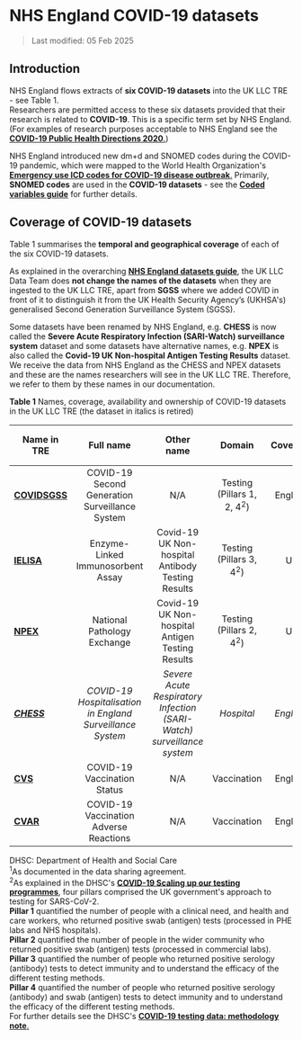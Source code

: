 # NHS England COVID-19 datasets
>Last modified: 05 Feb 2025
## Introduction  
NHS England flows extracts of **six COVID-19 datasets** into the UK LLC TRE - see Table 1.  
Researchers are permitted access to these six datasets provided that their research is related to **COVID-19**. This is a specific term set by NHS England. (For examples of research purposes acceptable to NHS England see the [**COVID-19 Public Health Directions 2020**.](https://digital.nhs.uk/about-nhs-digital/corporate-information-and-documents/directions-and-data-provision-notices/secretary-of-state-directions/covid-19-public-health-directions-2020#:~:text=identifying%20and%20understanding)) 


NHS England introduced new dm+d and SNOMED codes during the COVID-19 pandemic, which were mapped to the World Health Organization's [**Emergency use ICD codes for COVID-19 disease outbreak**.](https://www.who.int/standards/classifications/classification-of-diseases/emergency-use-icd-codes-for-covid-19-disease-outbreak) Primarily, **SNOMED codes** are used in the **COVID-19 datasets** - see the [**Coded variables guide**](../Coding/coding_intro.md) for further details.

## Coverage of COVID-19 datasets
Table 1 summarises the **temporal and geographical coverage** of each of the six COVID-19 datasets. 

As explained in the overarching [**NHS England datasets guide**](../NHSE_intro.md), the UK LLC Data Team does **not change the names of the datasets** when they are ingested to the UK LLC TRE, apart from **SGSS** where we added COVID in front of it to distinguish it from the UK Health Security Agency’s (UKHSA's) generalised Second Generation Surveillance System (SGSS).   

Some datasets have been renamed by NHS England, e.g. **CHESS** is now called the **Severe Acute Respiratory Infection (SARI-Watch) surveillance system** dataset and some datasets have alternative names, e.g. **NPEX** is also called the **Covid-19 UK Non-hospital Antigen Testing Results** dataset. We receive the data from NHS England as the CHESS and NPEX datasets and these are the names researchers will see in the UK LLC TRE. Therefore, we refer to them by these names in our documentation. 

**Table 1** Names, coverage, availability and ownership of COVID-19 datasets in the UK LLC TRE (the dataset in italics is retired)

| **Name in TRE**|**Full name**|**Other name**|**Domain**|**Coverage**|**From**|**Data available in TRE<sup>1</sup>**|**Owner**|
|---|:---:|:---:|:---:|:---:|:---:|:---:|:---:|
|[**COVIDSGSS**](../COVID%20datasets/COVIDSGSS/COVIDSGSS.ipynb)|COVID-19 Second Generation Surveillance System|N/A|Testing (Pillars 1, 2, 4<sup>2</sup>)|England|06/04/2020 onwards|06/04/2020 onwards|NHSE|
|[**IELISA**](../COVID%20datasets/IELISA/IELISA.ipynb)|Enzyme-Linked Immunosorbent Assay|Covid-19 UK Non-hospital Antibody Testing Results|Testing (Pillars 3, 4<sup>2</sup>)|UK|01/09/2020 onwards|01/09/2020 onwards|DHSC|
|[**NPEX**](../COVID%20datasets/NPEX/NPEX.ipynb)|National Pathology Exchange|Covid-19 UK Non-hospital Antigen Testing Results|Testing (Pillars 2, 4<sup>2</sup>)|UK|17/04/2020 onwards|17/04/2020 onwards|DHSC|
|[***CHESS***](../COVID%20datasets/CHESS/CHESS.ipynb)|*COVID-19 Hospitalisation in England Surveillance System*|*Severe Acute Respiratory Infection (SARI-Watch) surveillance system*|*Hospital*|*England*|*12/03/2020 to 01/10/2022*|*12/03/2020 to 01/10/2022*|*NHSE*|
|[**CVS**](../COVID%20datasets/CVS/CVS.ipynb)|COVID-19 Vaccination Status|N/A|Vaccination|England|08/12/2020 onwards|08/12/2020 onwards|NHSE|
|[**CVAR**](../COVID%20datasets/CVAR/CVAR.ipynb)|COVID-19 Vaccination Adverse Reactions|N/A|Vaccination|England|08/12/2020 onwards|08/12/2020 onwards|NHSE||  

DHSC: Department of Health and Social Care  
<sup>1</sup>As documented in the data sharing agreement.  
<sup>2</sup>As explained in the DHSC's [**COVID-19 Scaling up our testing programmes**](https://assets.publishing.service.gov.uk/media/5e888f05e90e0707799498b3/coronavirus-covid-19-testing-strategy.pdf), four pillars comprised the UK government's approach to testing for SARS-CoV-2.   
**Pillar 1** quantified the number of people with a clinical need, and health and care workers, who returned positive swab (antigen) tests (processed in PHE labs and NHS hospitals).  
**Pillar 2** quantified the number of people in the wider community who returned positive swab (antigen) tests (processed in commercial labs).  
**Pillar 3** quantified the number of people who returned positive serology (antibody) tests to detect immunity and to understand the efficacy of the different testing methods.   
**Pillar 4** quantified the number of people who returned positive serology (antibody) and swab (antigen) tests to detect immunity and to understand the efficacy of the different testing methods.  
For further details see the DHSC's [**COVID-19 testing data: methodology note**.](https://www.gov.uk/government/publications/coronavirus-covid-19-testing-data-methodology/covid-19-testing-data-methodology-note)

